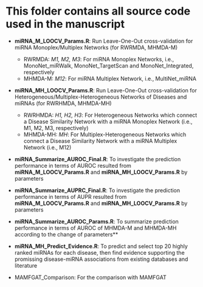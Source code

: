 # This folder contains all source code used in the manuscript

- **miRNA_M_LOOCV_Params.R**: Run Leave-One-Out cross-validation for miRNA Monoplex/Multiplex Networks (for RWRMDA, MHMDA-M)
  - RWRMDA: *M1, M2, M3*: For miRNA Monoplex Networks, i.e., MonoNet_miRWalk, MonoNet_TargetScan and MonoNet_Integrated, respectively
  - MHMDA-M: *M12*: For miRNA Multiplex Network, i.e., MultiNet_miRNA
 
- **miRNA_MH_LOOCV_Params.R**: Run Leave-One-Out cross-validation for Heterogeneous/Multiplex-Heterogeneous Networks of Diseases and miRNAs (for RWRHMDA, MHMDA-MH)
  - RWRHMDA: *H1, H2, H3*: For Heterogeneous Networks which connect a Disease Similarity Network with a miRNA Monoplex Network (i.e., M1, M2, M3, respectively)
  - MHMDA-MH: *MH*: For Multiplex-Heterogeneous Networks which connect a Disease Similarity Network with a miRNA Multiplex Network (i.e., M12)

- **miRNA_Summarize_AUROC_Final.R**: To investigate the prediction performance in terms of AUROC resulted from **miRNA_M_LOOCV_Params.R** and **miRNA_MH_LOOCV_Params.R** by parameters
- **miRNA_Summarize_AUPRC_Final.R**: To investigate the prediction performance in terms of AUPR resulted from **miRNA_M_LOOCV_Params.R** and **miRNA_MH_LOOCV_Params.R** by parameters

- **miRNA_Summarize_AUROC_Params.R**: To summarize prediction performance in terms of AUROC of MHMDA-M and MHMDA-MH according to the change of parameters**

- **miRNA_MH_Predict_Evidence.R**: To predict and select top 20 highly ranked miRNAs for each disease, then find evidence supporting the promissing disease-miRNA associations from existing databases and literature

- MAMFGAT_Comparison: For the comparison with MAMFGAT

